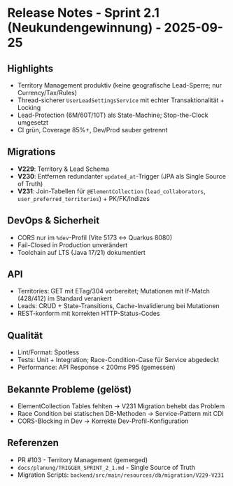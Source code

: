 # Release Notes - Sprint 2.1 (Neukundengewinnung) - 2025-09-25

## Highlights
- Territory Management produktiv (keine geografische Lead-Sperre; nur Currency/Tax/Rules)
- Thread-sicherer `UserLeadSettingsService` mit echter Transaktionalität + Locking
- Lead-Protection (6M/60T/10T) als State-Machine; Stop-the-Clock umgesetzt
- CI grün, Coverage 85%+, Dev/Prod sauber getrennt

## Migrations
- **V229**: Territory & Lead Schema
- **V230**: Entfernen redundanter `updated_at`-Trigger (JPA als Single Source of Truth)
- **V231**: Join-Tabellen für `@ElementCollection` (`lead_collaborators`, `user_preferred_territories`) + PK/FK/Indizes

## DevOps & Sicherheit
- CORS nur im `%dev`-Profil (Vite 5173 ↔ Quarkus 8080)
- Fail-Closed in Production unverändert
- Toolchain auf LTS (Java 17/21) dokumentiert

## API
- Territories: GET mit ETag/304 vorbereitet; Mutationen mit If-Match (428/412) im Standard verankert
- Leads: CRUD + State-Transitions, Cache-Invalidierung bei Mutationen
- REST-konform mit korrekten HTTP-Status-Codes

## Qualität
- Lint/Format: Spotless
- Tests: Unit + Integration; Race-Condition-Case für Service abgedeckt
- Performance: API Response < 200ms P95 (gemessen)

## Bekannte Probleme (gelöst)
- ElementCollection Tables fehlten → V231 Migration behebt das Problem
- Race Condition bei statischen DB-Methoden → Service-Pattern mit CDI
- CORS-Blocking in Dev → Korrekte Dev-Profil-Konfiguration

## Referenzen
- PR #103 - Territory Management (gemerged)
- `docs/planung/TRIGGER_SPRINT_2_1.md` - Single Source of Truth
- Migration Scripts: `backend/src/main/resources/db/migration/V229-V231`